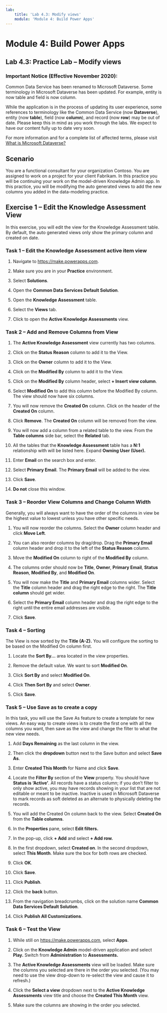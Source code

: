 ```yaml
---
lab:
    title: 'Lab 4.3: Modify views'
    module: 'Module 4: Build Power Apps'
---
```


Module 4: Build Power Apps
============================================

## Lab 4.3: Practice Lab – Modify views

### Important Notice (Effective November 2020):
Common Data Service has been renamed to Microsoft Dataverse. Some terminology in Microsoft Dataverse has been updated. For example, entity is now table and field is now column. 

While the application is in the process of updating its user experience, some references to terminology like the Common Data Service (now **Dataverse**), entity (now **table**), field (now **column**), and record (now **row**) may be out of date. Please keep this in mind as you work through the labs. We expect to have our content fully up to date very soon. 

For more information and for a complete list of affected terms, please visit [What is Microsoft Dataverse?](https://docs.microsoft.com/en-us/powerapps/maker/common-data-service/data-platform-intro#terminology-updates)

Scenario
--------

You are a functional consultant for your organization Contoso. You are assigned
to work on a project for your client Fabrikam. In this practice you will be
continuing your work on the model-driven Knowledge Admin app. In this practice,
you will be modifying the auto generated views to add the new columns you added
in the data-modeling practice.

## Exercise 1 – Edit the Knowledge Assessment View

In this exercise, you will edit the view for the Knowledge Assessment table. By
default, the auto generated views only show the primary column and created on
date.

### Task 1 – Edit the Knowledge Assessment active item view

1.  Navigate to <https://make.powerapps.com>.

2.  Make sure you are in your **Practice** environment.

3.  Select **Solutions**.

4.  Open the **Common Data Services Default Solution**.

5.  Open the **Knowledge Assessment** table.

6.  Select the **Views** tab.

7.  Click to open the **Active Knowledge Assessments** view.

### Task 2 – Add and Remove Columns from View

1.  The **Active Knowledge Assessment** view currently has two columns.

2.  Click on the **Status Reason** column to add it to the View.

3.  Click on the **Owner** column to add it to the View.

4.  Click on the **Modified By** column to add it to the View.

5.  Click on the **Modified By** column header, select **+ Insert view column**.

6.  Select **Modified On** to add this column before the Modified By column. The view should now have six columns.

7.  You will now remove the **Created On** column. Click on the header of the
    **Created On** column.

8.  Click **Remove**. The **Created On** column will be removed from the view.

9. You will now add a column from a related table to the view. From the **Table
    columns** side bar, select the **Related** tab.

10. All the tables that the **Knowledge Assessment** table has a **N:1**
    relationship with will be listed here. Expand **Owning User (User).**

11. Enter **Email** on the search box and enter.

12. Select **Primary Email**. The **Primary Email** will be added to the view.

13. Click **Save**.

14. **Do not** close this window.

### Task 3 – Reorder View Columns and Change Column Width

Generally, you will always want to have the order of the columns in view be the
highest value to lowest unless you have other specific needs.

1.  You will now reorder the columns. Select the **Owner** column header and
    click **Move Left**.

2.  You can also reorder columns by drag/drop. Drag the **Primary Email** column
    header and drop it to the left of the **Status Reason** column.

3.  Move the **Modified On** column to right of the **Modified By** column.

4.  The columns order should now be **Title**, **Owner**, **Primary Email**,
    **Status Reason**, **Modified By**, and **Modified On**.

5.  You will now make the **Title** and **Primary Email** columns wider. Select
    the **Title** column header and drag the right edge to the right. The
    **Title column** should get wider.

6.  Select the **Primary Email** column header and drag the right edge to the
    right until the entire email addresses are visible.

7.  Click **Save**.

### Task 4 – Sorting

The View is now sorted by the **Title (A-Z).** You will configure the sorting to
be based on the Modified On column first.

1.  Locate the **Sort By...** area located in the view properties.

2.  Remove the default value. We want to sort **Modified On**.

3.  Click **Sort By** and select **Modified On**.

4.  Click **Then Sort By** and select **Owner**.

5.  Click **Save**.

### Task 5 – Use Save as to create a copy

In this task, you will use the Save As feature to create a template for new
views. An easy way to create views is to create the first one with all the
columns you want, then save as the view and change the filter to what the new
view needs.

1.  Add **Days Remaining** as the last column in the view. 

2.  Then click the **dropdown** button next to the Save button and select **Save As**.

3.  Enter **Created This Month** for Name and click **Save**.

4.  Locate the **Filter By** section of the **View** property. You should have
    **Status is ‘Active’**. All records have a status column; if you don’t
    filter to only show active, you may have records showing in your list that
    are not editable or meant to be inactive. Inactive is used in Microsoft
    Dataverse to mark records as soft deleted as an alternate to physically
    deleting the records.

5.  You will add the Created On column back to the view. Select **Created On** from the **Table columns**.

6.  In the **Properties** pane, select **Edit filters.**

7.  In the pop-up, click **+ Add** and select **+ Add row.**

8.  In the first dropdown, select **Created on**. In the second dropdown, select
    **This Month**. Make sure the box for both rows are checked.

9.  Click **OK**.

10. Click **Save**.

11. Click **Publish**.

12. Click the **back** button.

13. From the navigation breadcrumbs, click on the solution name **Common Data
    Services Default Solution**.

14. Click **Publish All Customizations**.

### Task 6 – Test the View

1.  While still on <https://make.powerapps.com>, select
    **Apps**.

2.  Click on the **Knowledge Admin** model-driven application and select
    **Play.** Switch from **Administration** to **Assessments.**

3.  The **Active Knowledge Assessments** view will be loaded. Make sure the
    columns you selected are there in the order you selected. (You may need to
    use the view drop-down to re-select the view and cause it to refresh.)

4.  Click the **Select a view** dropdown next to the **Active Knowledge
    Assessments** view title and choose the **Created This Month** view.

5.  Make sure the columns are showing in the order you selected.
